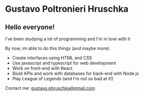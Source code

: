 # Gustavo Poltronieri Hruschka

## Hello everyone! 

I've been studying a lot of programming and I'm in love with it

By now, im able to do this things (and maybe more):
- Create interfaces using HTML and CSS
- Use javascript and typescript for web development
- Work on front-end with React
- Biuld APIs and work with databases for back-end with Node.js
- Play League of Legends (and I'm not so bad at it!)

Contact me:
gustavo.phruschka@gmail.com
